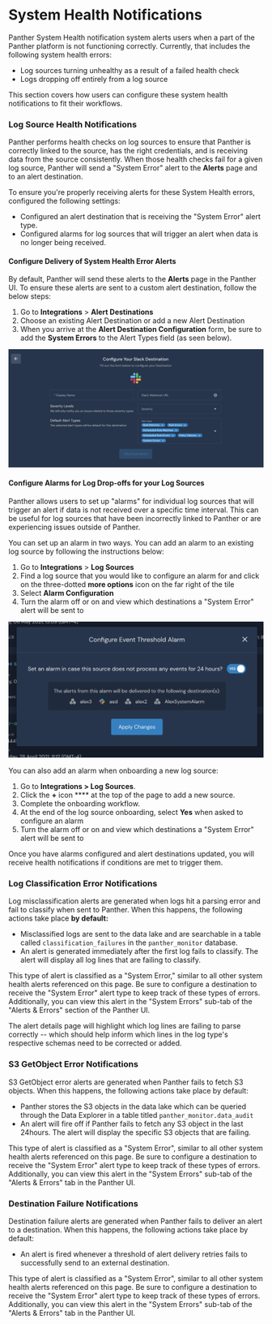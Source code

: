 # System Health Notifications

Panther System Health notification system alerts users when a part of the Panther platform is not functioning correctly. Currently, that includes the following system health errors:

* Log sources turning unhealthy as a result of a failed health check
* Logs dropping off entirely from a log source

This section covers how users can configure these system health notifications to fit their workflows.

### Log Source Health Notifications

Panther performs health checks on log sources to ensure that Panther is correctly linked to the source, has the right credentials, and is receiving data from the source consistently. When those health checks fail for a given log source, Panther will send a "System Error" alert to the **Alerts** page and to an alert destination.

To ensure you're properly receiving alerts for these System Health errors, configured the following settings:

* Configured an alert destination that is receiving the "System Error" alert type.
* Configured alarms for log sources that will trigger an alert when data is no longer being received.

#### Configure Delivery of System Health Error Alerts

By default, Panther will send these alerts to the **Alerts** page in the Panther UI. To ensure these alerts are sent to a custom alert destination, follow the below steps:

1. Go to **Integrations** > **Alert Destinations**
2. Choose an existing Alert Destination or add a new Alert Destination
3. When you arrive at the **Alert Destination Configuration** form, be sure to add the **System Errors** to the Alert Types field (as seen below).

![](<../../../.gitbook/assets/image (1).png>)

#### Configure Alarms for Log Drop-offs for your Log Sources

Panther allows users to set up "alarms" for individual log sources that will trigger an alert if data is not received over a specific time interval. This can be useful for log sources that have been incorrectly linked to Panther or are experiencing issues outside of Panther.&#x20;

You can set up an alarm in two ways. You can add an alarm to an existing log source by following the instructions below:

1. &#x20;Go to **Integrations** > **Log Sources**
2. Find a log source that you would like to configure an alarm for and click on the three-dotted **more options** icon on the far right of the tile
3. Select **Alarm Configuration**
4. Turn the alarm off or on and view which destinations a "System Error" alert will be sent to

![](<../../../.gitbook/assets/image (9).png>)

You can also add an alarm when onboarding a new log source:

1. Go to **Integrations > Log Sources**.
2. Click the **+** icon **** at the top of the page to add a new source.
3. Complete the onboarding workflow.
4. At the end of the log source onboarding, select **Yes** when asked to configure an alarm
5. Turn the alarm off or on and view which destinations a "System Error" alert will be sent to

Once you have alarms configured and alert destinations updated, you will receive health notifications if conditions are met to trigger them.

### Log Classification Error Notifications

Log misclassification alerts are generated when logs hit a parsing error and fail to classify when sent to Panther. When this happens, the following actions take place **by default:**

* Misclassified logs are sent to the data lake and are searchable in a table called `classification_failures` in the `panther_monitor` database.
* An alert is generated immediately after the first log fails to classify. The alert will display all log lines that are failing to classify.&#x20;

This type of alert is classified as a "System Error," similar to all other system health alerts referenced on this page. Be sure to configure a destination to receive the "System Error" alert type to keep track of these types of errors. Additionally, you can view this alert in the "System Errors" sub-tab of the "Alerts & Errors" section of the Panther UI.

The alert details page will highlight which log lines are failing to parse correctly -- which should help inform which lines in the log type's respective schemas need to be corrected or added.

### S3 GetObject Error Notifications

S3 GetObject error alerts are generated when Panther fails to fetch S3 objects. When this happens, the following actions take place by default:

* Panther stores the S3 objects in the data lake which can be queried through the Data Explorer in a table titled `panther_monitor.data_audit`
* An alert will fire off if Panther fails to fetch any S3 object in the last 24hours. The alert will display the specific S3 objects that are failing.

This type of alert is classified as a "System Error", similar to all other system health alerts referenced on this page. Be sure to configure a destination to receive the "System Error" alert type to keep track of these types of errors. Additionally, you can view this alert in the "System Errors" sub-tab of the "Alerts & Errors" tab in the Panther UI.&#x20;

### Destination Failure Notifications

Destination failure alerts are generated when Panther fails to deliver an alert to a destination. When this happens, the following actions take place by default:

* An alert is fired whenever a threshold of alert delivery retries fails to successfully send to an external destination.

This type of alert is classified as a "System Error", similar to all other system health alerts referenced on this page. Be sure to configure a destination to receive the "System Error" alert type to keep track of these types of errors. Additionally, you can view this alert in the "System Errors" sub-tab of the "Alerts & Errors" tab in the Panther UI.&#x20;
